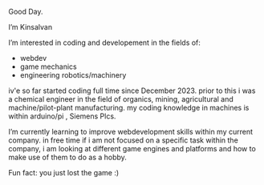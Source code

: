 Good Day.

I’m Kinsalvan

I’m interested in coding and developement in the fields of:

- webdev
- game mechanics
- engineering robotics/machinery

iv'e so far started coding full time since December 2023. 
prior to this i was a chemical engineer in the field of organics, mining, agricultural and machine/pilot-plant manufacturing.
my coding knowledge in machines is within arduino/pi , Siemens Plcs.

I’m currently learning to improve webdevelopment skills within my current company. 
in free time if i am not focused on a specific task within the company, 
i am looking at different game engines and platforms and how to make use of them to do as a hobby.

Fun fact: you just lost the game :)

<!---
Kinsalvan/Kinsalvan is a ✨ special ✨ repository because its `README.md` (this file) appears on your GitHub profile.
You can click the Preview link to take a look at your changes.
--->
